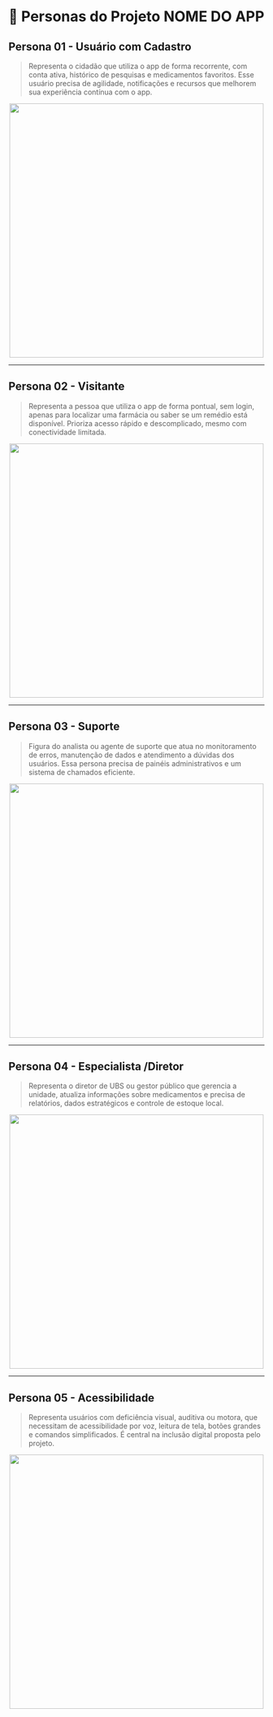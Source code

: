# 👤 Personas do Projeto NOME DO APP
## Persona 01 - Usuário com Cadastro
> Representa o cidadão que utiliza o app de forma recorrente, com conta ativa, histórico de pesquisas e medicamentos favoritos. Esse usuário precisa de agilidade, notificações e recursos que melhorem sua experiência contínua com o app.
<p align="center">
  <img src="https://drive.google.com/uc?export=view&id=1bR-nZzxXeNYbESzi6LICMyv89IlBwc6b" width="500"/>
</p>

---  
## Persona 02 - Visitante
> Representa a pessoa que utiliza o app de forma pontual, sem login, apenas para localizar uma farmácia ou saber se um remédio está disponível. Prioriza acesso rápido e descomplicado, mesmo com conectividade limitada.
<p align="center">
  <img src="https://drive.google.com/uc?export=view&id=1dCk6lUGJC6WOAYvdbJ7YuUvsBbC8AYxm" width="500"/>
</p>

---  
## Persona 03 - Suporte
> Figura do analista ou agente de suporte que atua no monitoramento de erros, manutenção de dados e atendimento a dúvidas dos usuários. Essa persona precisa de painéis administrativos e um sistema de chamados eficiente.
<p align="center">
  <img src="https://drive.google.com/uc?export=view&id=1c66kANlFmvt6rD4murU6yCGwI4lOsrdE" width="500"/>
</p>

---
## Persona 04 - Especialista /Diretor
> Representa o diretor de UBS ou gestor público que gerencia a unidade, atualiza informações sobre medicamentos e precisa de relatórios, dados estratégicos e controle de estoque local.
<p align="center">
  <img src="https://drive.google.com/uc?export=view&id=10jB1MCn9nWFfN2Q5KOK0FLwfZ8XCgbK3" width="500"/>
</p>

---
## Persona 05 - Acessibilidade
> Representa usuários com deficiência visual, auditiva ou motora, que necessitam de acessibilidade por voz, leitura de tela, botões grandes e comandos simplificados. É central na inclusão digital proposta pelo projeto.
<p align="center">
  <img src="https://drive.google.com/uc?export=view&id=1nn4wqJ-DToDbLKzWiZrvICJ1ui30rIEB" width="500"/>
</p>


